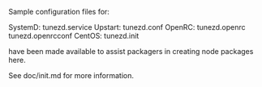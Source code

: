 Sample configuration files for:

SystemD: tunezd.service
Upstart: tunezd.conf
OpenRC:  tunezd.openrc
         tunezd.openrcconf
CentOS:  tunezd.init

have been made available to assist packagers in creating node packages here.

See doc/init.md for more information.
